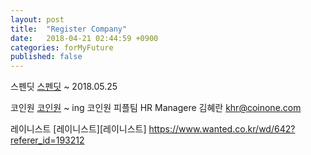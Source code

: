 ```yaml
---
layout: post
title:  "Register Company"
date:   2018-04-21 02:44:59 +0900
categories: forMyFuture
published: false
---
```


스펜딧
[스펜딧][스펜딧] ~ 2018.05.25

코인원
[코인원][코인원] ~ ing 코인원 피플팀 HR Managere 김혜란 khr@coinone.com

레이니스트
[레이니스트][레이니스트]
https://www.wanted.co.kr/wd/642?referer_id=193212

[아이디인큐]: https://www.jobplanet.co.kr/companies/68173/info/%EC%95%84%EC%9D%B4%EB%94%94%EC%9D%B8%ED%81%90
[스펜딧]:
https://www.rocketpunch.com/jobs/40003/Back-end-%EA%B0%9C%EB%B0%9C%EC%9E%90-%EC%B1%84%EC%9A%A9-%EA%B3%B5%EA%B3%A0%EC%A3%BC-3%EC%9D%BC-%EC%B6%9C%EA%B7%BC-2%EC%9D%BC-%EC%9B%90%EA%B2%A9-%EA%B7%BC%EB%AC%B4-%EA%B0%80%EB%8A%A5?utm_source=notification&utm_medium=email&utm_campaign=recommend_jobhunt&utm_content=view_job
[코인원]:
https://coinonecorp.com/recruit/11/
[jekyll-gh]:   https://github.com/jekyll/jekyll
[jekyll-talk]: https://talk.jekyllrb.com/
